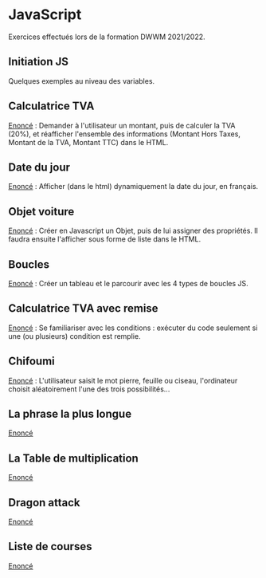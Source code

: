# JavaScript
Exercices effectués lors de la formation DWWM 2021/2022.
## Initiation JS
Quelques exemples au niveau des variables.
## Calculatrice TVA
[Enoncé](https://haudrey.notion.site/Calculatrice-TVA-avec-saisie-nonc-7592d7aba9364100af8731ea292c84ec) : Demander à l'utilisateur un montant, puis de calculer la TVA (20%), et réafficher l'ensemble des informations (Montant Hors Taxes, Montant de la TVA, Montant TTC) dans le HTML.
## Date du jour
[Enoncé](https://haudrey.notion.site/Date-du-jour-nonc-521ec5b2e2c14a93ad95a34653f8b11e) : Afficher (dans le html) dynamiquement la date du jour, en français.
## Objet voiture
[Enoncé](https://haudrey.notion.site/Objet-voiture-nonc-096ce54abc5d44c3959d1ac783ff9d01) : Créer en Javascript un Objet, puis de lui assigner des propriétés.
Il faudra ensuite l'afficher sous forme de liste dans le HTML.
## Boucles
[Enoncé](https://github.com/Audelweiss/Exercices-developpement/tree/master/Boucles) : Créer un tableau et le parcourir avec les 4 types de boucles JS.
## Calculatrice TVA avec remise
[Enoncé](https://haudrey.notion.site/Calculatrice-TVA-avec-remise-nonc-08dc4f049ea147acad66ccc33fe40c20) : Se familiariser avec les conditions : exécuter du code seulement si une (ou plusieurs) condition est remplie.
## Chifoumi
[Enoncé](https://haudrey.notion.site/Chifoumi-nonc-21d6f33200d740cf8ba02e16619506c2) : L'utilisateur saisit le mot pierre, feuille ou ciseau, l'ordinateur choisit aléatoirement l'une des trois possibilités...
## La phrase la plus longue
[Enoncé](https://haudrey.notion.site/La-phrase-la-plus-longue-nonc-6c9c3d35ec7d453691a142cedcc98754)
## La Table de multiplication
[Enoncé](https://haudrey.notion.site/Table-de-multiplications-nonc-29448028502744b581fc693f0fee12b3)
## Dragon attack
[Enoncé](https://haudrey.notion.site/Dragon-attack-nonc-08043f59359641ac944568f3311bb563)
## Liste de courses
[Enoncé](https://haudrey.notion.site/Liste-de-course-nonc-b5bf9b770b304f1cbf0d06679ff98994)


